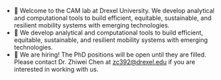 - 👋 Welcome to the CAM lab at Drexel University. We develop analytical and computational tools to build efficient, equitable, sustainable, and resilient mobility systems with emerging technologies.
- 👀 We develop analytical and computational tools to build efficient, equitable, sustainable, and resilient mobility systems with emerging technologies.
- 🌱 We are hiring! The PhD positions will be open until they are filled. Please contact Dr. Zhiwei Chen at zc392@drexel.edu if you are interested in working with us.

